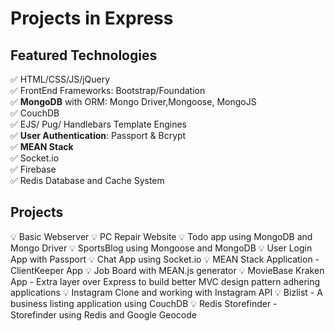 # Projects in Express

## Featured Technologies
✅ HTML/CSS/JS/jQuery <br />
✅ FrontEnd Frameworks: Bootstrap/Foundation<br />
✅ **MongoDB** with ORM: Mongo Driver,Mongoose, MongoJS<br />
✅ CouchDB<br />
✅ EJS/ Pug/ Handlebars Template Engines<br />
✅ **User Authentication**: Passport & Bcrypt<br />
✅ **MEAN Stack**<br />
✅ Socket.io<br />
✅ Firebase<br />
✅ Redis Database and Cache System<br />

## Projects

💡 Basic Webserver
💡 PC Repair Website
💡 Todo app using MongoDB and Mongo Driver
💡 SportsBlog using Mongoose and MongoDB
💡 User Login App with Passport
💡 Chat App using Socket.io
💡 MEAN Stack Application - ClientKeeper App
💡 Job Board with MEAN.js generator
💡 MovieBase Kraken App - Extra layer over Express to build better MVC design pattern adhering applications
💡 Instagram Clone and working with Instagram API
💡 Bizlist - A business listing application using CouchDB
💡 Redis Storefinder - Storefinder using Redis and Google Geocode